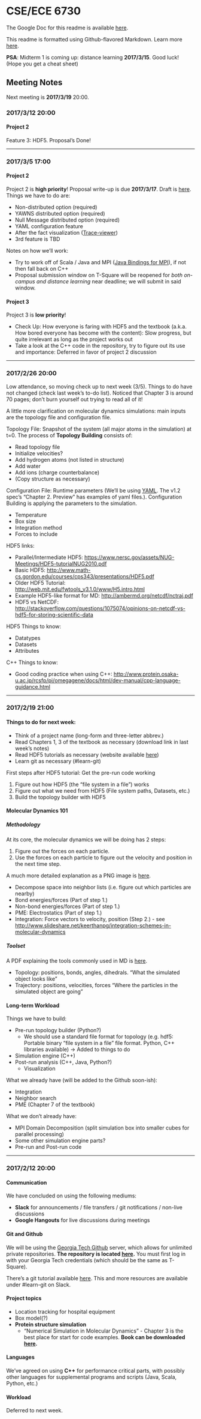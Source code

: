# CSE/ECE 6730

The Google Doc for this readme is available [here](https://docs.google.com/document/d/13ZdCe5m2qWxUTOIV5w832NaWi0wwD3mAR7vmARB5Kj8/edit?usp=sharing).

This readme is formatted using Github-flavored Markdown. Learn more [here](https://guides.github.com/features/mastering-markdown/).

**PSA**: Midterm 1 is coming up: distance learning **2017/3/15**. Good luck! (Hope you get a cheat sheet)

## Meeting Notes

Next meeting is **2017/3/19** 20:00.

### 2017/3/12 20:00

#### Project 2

Feature 3: HDF5. Proposal’s Done!

---

### 2017/3/5 17:00

#### Project 2

Project 2 is **high priority**! Proposal write-up is due **2017/3/17**. Draft is [here](https://www.overleaf.com/8412863mmhnzsdbxvct). Things we have to do are:

- Non-distributed option (required)
- YAWNS distributed option (required)
- Null Message distributed option (required)
- YAML configuration feature
- After the fact visualization ([Trace-viewer](https://github.com/catapult-project/catapult/tree/master/tracing))
- 3rd feature is TBD

Notes on how we’ll work:

- Try to work off of Scala / Java and MPI ([Java Bindings for MPI](http://blogs.cisco.com/performance/java-bindings-for-open-mpi)), if not then fall back on C++
- Proposal submission window on T-Square will be reopened for *both on-campus and distance learning* near deadline; we will submit in said window.

#### Project 3

Project 3 is **low priority**!

- Check Up: How everyone is faring with HDF5 and the textbook (a.k.a. How bored everyone has become with the content): Slow progress, but quite irrelevant as long as the project works out
- Take a look at the C++ code in the repository, try to figure out its use and importance: Deferred in favor of project 2 discussion

---

### 2017/2/26 20:00

Low attendance, so moving check up to next week (3/5). Things to do have not changed (check last week’s to-do list). Noticed that Chapter 3 is around 70 pages; don’t burn yourself out trying to read all of it!

A little more clarification on molecular dynamics simulations: main inputs are the topology file and configuration file.

Topology File: Snapshot of the system (all major atoms in the simulation) at t=0. The process of **Topology Building** consists of:

- Read topology file
- Initialize velocities?
- Add hydrogen atoms (not listed in structure)
- Add water
- Add ions (charge counterbalance)
- (Copy structure as necessary)

Configuration File: Runtime parameters (We’ll be using [YAML](http://www.yaml.org/). The v1.2 spec’s “Chapter 2. Preview” has examples of yaml files.). Configuration Building is applying the parameters to the simulation.

- Temperature
- Box size
- Integration method
- Forces to include

HDF5 links:

- Parallel/Intermediate HDF5: https://www.nersc.gov/assets/NUG-Meetings/HDF5-tutorialNUG2010.pdf
- Basic HDF5: http://www.math-cs.gordon.edu/courses/cps343/presentations/HDF5.pdf
- Older HDF5 Tutorial: http://web.mit.edu/fwtools_v3.1.0/www/H5.intro.html
- Example HDF5-like format for MD: http://ambermd.org/netcdf/nctraj.pdf
- HDF5 vs NetCDF: http://stackoverflow.com/questions/1075074/opinions-on-netcdf-vs-hdf5-for-storing-scientific-data

HDF5 Things to know:

- Datatypes
- Datasets
- Attributes

C++ Things to know:
- Good coding practice when using C++: http://www.protein.osaka-u.ac.jp/rcsfp/pi/omegagene/docs/html/dev-manual/cpp-language-guidance.html

---

### 2017/2/19 21:00

#### **Things to do** for next week:

- Think of a project name (long-form and three-letter abbrev.)
- Read Chapters 1, 3 of the textbook as necessary (download link in last week’s notes)
- Read HDF5 tutorials as necessary (website available [here](https://support.hdfgroup.org/HDF5/))
- Learn git as necessary (#learn-git)

First steps after HDF5 tutorial: Get the pre-run code working

1. Figure out how HDF5 (the “file system in a file”) works
2. Figure out what we need from HDF5 (File system paths, Datasets, etc.)
3. Build the topology builder with HDF5

#### Molecular Dynamics 101

##### Methodology

At its core, the molecular dynamics we will be doing has 2 steps:

1. Figure out the forces on each particle.
2. Use the forces on each particle to figure out the velocity and position in the next time step.

A much more detailed explanation as a PNG image is [here](http://www.gromacs.org/@api/deki/files/230/=gmx_4.6_gpu_acceleration.png).

- Decompose space into neighbor lists (i.e. figure out which particles are nearby)
- Bond energies/forces (Part of step 1.)
- Non-bond energies/forces (Part of step 1.)
- PME: Electrostatics (Part of step 1.)
- Integration: Force vectors to velocity, position (Step 2.) - see http://www.slideshare.net/keerthanpg/integration-schemes-in-molecular-dynamics

##### Toolset

A PDF explaining the tools commonly used in MD is [here](http://research.ozreef.org/GROMACS_MD_Flowchart.pdf).

- Topology: positions, bonds, angles, dihedrals. “What the simulated object looks like”
- Trajectory: positions, velocities, forces “Where the particles in the simulated object are going”

#### Long-term Workload

Things we have to build:

- Pre-run topology builder (Python?)
    - We should use a standard file format for topology (e.g. hdf5: Portable binary “file system in a file” file format. Python, C++ libraries available) -> Added to things to do
- Simulation engine (C++)
- Post-run analysis (C++, Java, Python?)
    - Visualization

What we already have (will be added to the Github soon-ish):

- Integration
- Neighbor search
- PME (Chapter 7 of the textbook)

What we don’t already have:

- MPI Domain Decomposition (split simulation box into smaller cubes for parallel processing)
- Some other simulation engine parts?
- Pre-run and Post-run code

---

### 2017/2/12 20:00

#### Communication

We have concluded on using the following mediums:

- **Slack** for announcements / file transfers / git notifications / non-live discussions
- **Google Hangouts** for live discussions during meetings

#### Git and Github

We will be using the [Georgia Tech Github](https://github.gatech.edu/) server, which allows for unlimited private repositories. **The repository is located [here](https://github.gatech.edu/bma36/cse6730).** You must first log in with your Georgia Tech credentials (which should be the same as T-Square).

There’s a git tutorial available [here](http://rogerdudler.github.io/git-guide/). This and more resources are available under #learn-git on Slack.

#### Project topics

- Location tracking for hospital equipment
- Box model(?)
- **Protein structure simulation**
    - “Numerical Simulation in Molecular Dynamics” - Chapter 3 is the best place for start for code examples. **Book can be downloaded [here](http://link.springer.com/book/10.1007%2F978-3-540-68095-6).**

#### Languages

We’ve agreed on using **C++** for performance critical parts, with possibly other languages for supplemental programs and scripts (Java, Scala, Python, etc.)

#### Workload

Deferred to next week.
